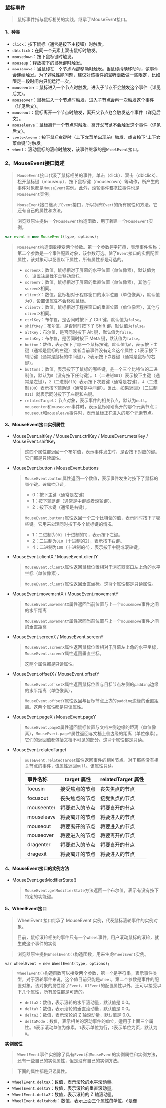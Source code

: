 ### 鼠标事件

> 鼠标事件指与鼠标相关的实践，继承了MouseEvent接口。

#### 1、种类

- `click`：按下鼠标（通常是按下主按钮）时触发。
- `dblclick`：在同一个元素上双击鼠标时触发。
- `mousedown`：按下鼠标键时触发。
- `mouseup`：释放按下的鼠标键时触发。
- `mousemove`：当鼠标在一个节点内部移动时触发。当鼠标持续移动时，该事件会连续触发。为了避免性能问题，建议对该事件的监听函数做一些限定，比如限定一段时间内只能运行一次。
- `mouseenter`：鼠标进入一个节点时触发，进入子节点不会触发这个事件（详见后文）。
- `mouseover`：鼠标进入一个节点时触发，进入子节点会再一次触发这个事件（详见后文）。
- `mouseout`：鼠标离开一个节点时触发，离开父节点也会触发这个事件（详见后文）。
- `mouseleave`：鼠标离开一个节点时触发，离开父节点不会触发这个事件（详见后文）。
- `contextmenu`：按下鼠标右键时（上下文菜单出现前）触发，或者按下“上下文菜单键”时触发。
- `wheel`：滚动鼠标的滚轮时触发，该事件继承的是`WheelEvent`接口。

### 2、MouseEvent接口概述

> `MouseEvent`接口代表了鼠标相关的事件，单击（click）、双击（dblclick）、松开鼠标键（mouseup）、按下鼠标键（mousedown）等动作，所产生的事件对象都是`MouseEvent`实例。此外，滚轮事件和拖拉事件也是`MouseEvent`实例。
>
> `MouseEvent`接口继承了`Event`接口，所以拥有`Event`的所有属性和方法。它还有自己的属性和方法。

> 浏览器原生提供一个`MouseEvent`构造函数，用于新建一个`MouseEvent`实例。

```js
var event = new MouseEvent(type, options);
```

> `MouseEvent`构造函数接受两个参数。第一个参数是字符串，表示事件名称；第二个参数是一个事件配置对象，该参数可选。除了`Event`接口的实例配置属性，该对象可以配置以下属性，所有属性都是可选的。
>
> - `screenX`：数值，鼠标相对于屏幕的水平位置（单位像素），默认值为0，设置该属性不会移动鼠标。
> - `screenY`：数值，鼠标相对于屏幕的垂直位置（单位像素），其他与`screenX`相同。
> - `clientX`：数值，鼠标相对于程序窗口的水平位置（单位像素），默认值为0，设置该属性不会移动鼠标。
> - `clientY`：数值，鼠标相对于程序窗口的垂直位置（单位像素），其他与`clientX`相同。
> - `ctrlKey`：布尔值，是否同时按下了 Ctrl 键，默认值为`false`。
> - `shiftKey`：布尔值，是否同时按下了 Shift 键，默认值为`false`。
> - `altKey`：布尔值，是否同时按下 Alt 键，默认值为`false`。
> - `metaKey`：布尔值，是否同时按下 Meta 键，默认值为`false`。
> - `button`：数值，表示按下了哪一个鼠标按键，默认值为`0`，表示按下主键（通常是鼠标的左键）或者当前事件没有定义这个属性；`1`表示按下辅助键（通常是鼠标的中间键），`2`表示按下次要键（通常是鼠标的右键）。
> - `buttons`：数值，表示按下了鼠标的哪些键，是一个三个比特位的二进制值，默认为`0`（没有按下任何键）。`1`（二进制`001`）表示按下主键（通常是左键），`2`（二进制`010`）表示按下次要键（通常是右键），`4`（二进制`100`）表示按下辅助键（通常是中间键）。因此，如果返回`3`（二进制`011`）就表示同时按下了左键和右键。
> - `relatedTarget`：节点对象，表示事件的相关节点，默认为`null`。`mouseenter`和`mouseover`事件时，表示鼠标刚刚离开的那个元素节点；`mouseout`和`mouseleave`事件时，表示鼠标正在进入的那个元素节点。

#### 3、MouseEvent接口实例属性

- MouseEvent.altKey / MouseEvent.ctrlKey / MouseEvent.metaKey / MouseEvent.shiftKey

  > 这四个属性都返回一个布尔值，表示事件发生时，是否按下对应的键。它们都是只读属性。

- MouseEvent.button / MouseEvent.buttons

  > `MouseEvent.button`属性返回一个数值，表示事件发生时按下了鼠标的哪个键。该属性只读。
  >
  > - 0：按下主键（通常是左键）
  > - 1：按下辅助键（通常是中键或者滚轮键）。
  > - 2：按下次键（通常是右键）。
  >
  > `MouseEvent.buttons`属性返回一个三个比特位的值，表示同时按下了哪些键。它用来处理同时按下多个鼠标键的情况。
  >
  > - 1：二进制为`001`（十进制的1），表示按下左键。
  > - 2：二进制为`010`（十进制的2），表示按下右键。
  > - 4：二进制为`100`（十进制的4），表示按下中键或滚轮键。

- MouseEvent.clientX / MouseEvent.clientY

  > `MouseEvent.clientX`属性返回鼠标位置相对于浏览器窗口左上角的水平坐标（单位像素），
  >
  > `MouseEvent.clientY`属性返回垂直坐标。这两个属性都是只读属性。

- MouseEvent.movementX / MouseEvent.movementY

  > `MouseEvent.movementX`属性返回当前位置与上一个`mousemove`事件之间的水平距离
  >
  > `MouseEvent.movementY`属性返回当前位置与上一个`mousemove`事件之间的垂直距离

- MouseEvent.screenX / MouseEvent.screenY

  > `MouseEvent.screenX`属性返回鼠标位置相对于屏幕左上角的水平坐标，`MouseEvent.screenY`属性返回垂直坐标。
  >
  > 这两个属性都是只读属性。

- MouseEvent.offsetX / MouseEvent.offsetY

  > `MouseEvent.offsetX`属性返回鼠标位置与目标节点左侧的`padding`边缘的水平距离（单位像素），
  >
  > `MouseEvent.offsetY`属性返回与目标节点上方的`padding`边缘的垂直距离。这两个属性都是只读属性。

- MouseEvent.pageX / MouseEvent.pageY

  > `MouseEvent.pageX`属性返回鼠标位置与文档左侧边缘的距离（单位像素），`MouseEvent.pageY`属性返回与文档上侧边缘的距离（单位像素）。它们的返回值都包括文档不可见的部分。这两个属性都是只读。

- MouseEvent.relatedTarget

  > `ouseEvent.relatedTarget`属性返回事件的相关节点。对于那些没有相关节点的事件，该属性返回`null`。该属性只读。
  >
  > | 事件名称   | target 属性    | relatedTarget 属性 |
  > | :--------- | -------------- | ------------------ |
  > | focusin    | 接受焦点的节点 | 丧失焦点的节点     |
  > | focusout   | 丧失焦点的节点 | 接受焦点的节点     |
  > | mouseenter | 将要进入的节点 | 将要离开的节点     |
  > | mouseleave | 将要离开的节点 | 将要进入的节点     |
  > | mouseout   | 将要离开的节点 | 将要进入的节点     |
  > | mouseover  | 将要进入的节点 | 将要离开的节点     |
  > | dragenter  | 将要进入的节点 | 将要离开的节点     |
  > | dragexit   | 将要离开的节点 | 将要进入的节点     |

#### 4、MouseEvent接口的实例方法

- MouseEvent.getModifierState()

  > `MouseEvent.getModifierState`方法返回一个布尔值，表示有没有按下特定的功能键。

#### 5、WheelEvent接口

> WheelEvent 接口继承了 MouseEvent 实例，代表鼠标滚轮事件的实例对象。
>
> 目前，鼠标滚轮相关的事件只有一个`wheel`事件，用户滚动鼠标的滚轮，就生成这个事件的实例

> 浏览器原生提供`WheelEvent()`构造函数，用来生成`WheelEvent`实例。

```
var wheelEvent = new WheelEvent(type, options);
```

> `WheelEvent()`构造函数可以接受两个参数，第一个是字符串，表示事件类型，对于滚轮事件来说，这个值目前只能是`wheel`。第二个参数是事件的配置对象。该对象的属性除了`Event`、`UIEvent`的配置属性以外，还可以接受以下几个属性，所有属性都是可选的。
>
> - `deltaX`：数值，表示滚轮的水平滚动量，默认值是 0.0。
> - `deltaY`：数值，表示滚轮的垂直滚动量，默认值是 0.0。
> - `deltaZ`：数值，表示滚轮的 Z 轴滚动量，默认值是 0.0。
> - `deltaMode`：数值，表示相关的滚动事件的单位，适用于上面三个属性。`0`表示滚动单位为像素，`1`表示单位为行，`2`表示单位为页，默认为`0`。

**实例属性**

> `WheelEvent`事件实例除了具有`Event`和`MouseEvent`的实例属性和实例方法，还有一些自己的实例属性，但是没有自己的实例方法。

> 下面的属性都是只读属性。

- `WheelEvent.deltaX`：数值，表示滚轮的水平滚动量。
- `WheelEvent.deltaY`：数值，表示滚轮的垂直滚动量。
- `WheelEvent.deltaZ`：数值，表示滚轮的 Z 轴滚动量。
- `WheelEvent.deltaMode`：数值，表示上面三个属性的单位，`0`是像

